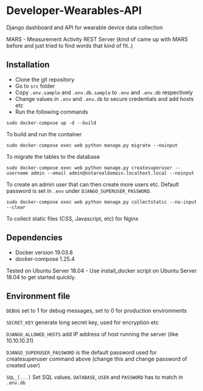 # Developer-Wearables-API
Django dashboard and API for wearable device data collection

MARS - Measurement Activity REST Server (kind of came up with MARS before and just tried to find words that kind of fit..)
## Installation ##
* Clone the git repository
* Go to `src` folder
* Copy `.env.sample` and `.env.db.sample` to `.env` and `.env.db` respectively
* Change values in `.env` and `.env.db` to secure credentials and add hosts etc
* Run the following commands

`sudo docker-compose up -d --build`

To build and run the container

`sudo docker-compose exec web python manage.py migrate --noinput`

To migrate the tables to the database

`sudo docker-compose exec web python manage.py createsuperuser --username admin --email admin@notarealdomain.localhost.local --noinput`

To create an admin user that can then create more users etc. Default password is set in `.env` under `DJANGO_SUPERUSER_PASSWORD`.

`sudo docker-compose exec web python manage.py collectstatic --no-input --clear`

To collect static files (CSS, Javascript, etc) for Nginx

## Dependencies ##
* Docker version 19.03.8
* docker-compose 1.25.4

Tested on Ubuntu Server 18.04 - Use install_docker script on Ubuntu Server 18.04 to get started quickly.

## Environment file ##
`DEBUG` set to 1 for debug messages, set to 0 for production environments

`SECRET_KEY` generate long secret key, used for encryption etc

`DJANGO_ALLOWED_HOSTS` add IP address of host running the server (like 10.10.10.31)

`DJANGO_SUPERUSER_PASSWORD` is the default password used for createsuperuser command above (change this and change password of created user)

`SQL_[...]` Set SQL values. `DATABASE`, `USER` and `PASSWORD` has to match in `.env.db`
